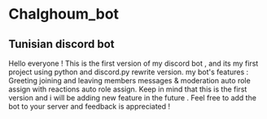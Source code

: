 # Chalghoum_bot
## Tunisian discord bot
  Hello everyone ! This is the first version of my discord bot , and its my first project using python and discord.py rewrite version. 
  my bot's features : Greeting joining and leaving members messages & moderation auto role assign with reactions auto role assign.
  Keep in mind that this is the first version and i will be adding new feature in the future . 
  Feel free to add the bot to your server and feedback is appreciated !
